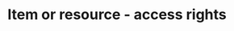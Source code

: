 ---
title: 'Item or resource - access rights'
field: 'dcterms.accessRights'
slug: 'resource-status-access-rights'
description: 'Information about rights held in and over the resource.'
comment: 'Indicate whether the resource is confidential (and limited access), restricted (and limited access) or public (limited access or open access)'
required: False
vocabulary: 'resource-status-access-rights.txt'
policy: 'Controlled value. Single value only.'
---